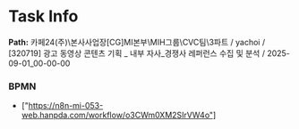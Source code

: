 # Task Info

**Path:** 카페24(주)\본사사업장\[CG]MI본부\MIH그룹\CVC팀\3파트 / yachoi / [320719] 광고 동영상 콘텐츠 기획 _ 내부 자사_경쟁사 레퍼런스 수집 및 분석 / 2025-09-01_00-00-00

### BPMN
- ["https://n8n-mi-053-web.hanpda.com/workflow/o3CWm0XM2SIrVW4o"]

